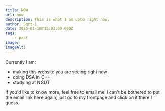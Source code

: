 ```yaml
---
title: NOW
url: now
description: This is what I am upto right now.
author: Sqrt-1
date: 2025-01-18T15:03:00.000Z
tags:
    - post
image:
imageAlt:
---
```


Currently I am:
- making this website you are seeing right now
- doing DSA in C++
- studying at NSUT

If you'd like to know more, feel free to email me! I can't be bothered to put the email link here again, just go to my frontpage and click on it there I guess.